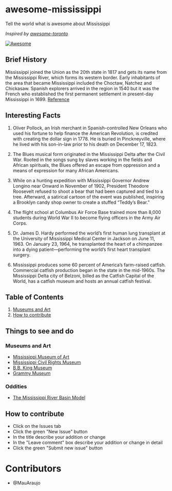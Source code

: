# awesome-mississippi
Tell the world what is awesome about Mississippi

*Inspired by [awesome-toronto](https://github.com/rodolfobandeira/awesome-toronto)*

[![Awesome](https://cdn.rawgit.com/sindresorhus/awesome/d7305f38d29fed78fa85652e3a63e154dd8e8829/media/badge.svg)](https://github.com/sindresorhus/awesome)

## Brief History

Mississippi joined the Union as the 20th state in 1817 and gets its name from the Mississippi River,
which forms its western border. Early inhabitants of the area that became Mississippi included the 
Choctaw, Natchez and Chickasaw. Spanish explorers arrived in the region in 1540 but it was the French 
who established the first permanent settlement in present-day Mississippi in 1699. 
[Reference](https://www.history.com/topics/us-states/mississippi)

## Interesting Facts

1. Oliver Pollock, an Irish merchant in Spanish-controlled New Orleans who used his fortune to help finance 
    the American Revolution, is credited with creating the dollar sign in 1778. He is buried in Pinckneyville, 
    where he lived with his son-in-law prior to his death on December 17, 1823.

2. The Blues musical form originated in the Mississippi Delta after the Civil War. Rooted in the songs sung 
    by slaves working in the fields and African spirituals, the Blues offered an escape from oppression and a means 
    of expression for many African Americans.

3. While on a hunting expedition with Mississippi Governor Andrew Longino near Onward in November of 1902, 
    President Theodore Roosevelt refused to shoot a bear that had been captured and tied to a tree. Afterward, 
    a satirical cartoon of the event was published, inspiring a Brooklyn candy shop owner to create a stuffed 
    “Teddy’s Bear.”

4. The flight school at Columbus Air Force Base trained more than 8,000 students during World War II to become 
    flying officers in the Army Air Corps.

5. Dr. James D. Hardy performed the world’s first human lung transplant at the University of Mississippi Medical 
    Center in Jackson on June 11, 1963. On January 23, 1964, he transplanted the heart of a chimpanzee into a 
    dying patient—performing the world’s first heart transplant surgery.

6. Mississippi produces some 60 percent of America’s farm-raised catfish. Commercial catfish production began in 
    the state in the mid-1960s. The Mississippi Delta city of Belzoni, billed as the Catfish Capital of the World, 
    has a catfish museum and hosts an annual catfish festival.

## Table of Contents

  1. [Museums and Art](#museums-and-art)
  2. [How to contribute](#how-to-contribute)


## Things to see and do
### Museums and Art
- [Mississippi Museum of Art](http://www.msmuseumart.org/)
- [Mississippi Civil Rights Museum](https://mcrm.mdah.ms.gov/)
- [B.B. King Museum](https://bbkingmuseum.org/) 
- [Grammy Museum](https://www.grammymuseum.org/)
### Oddities
- [The Mississippi River Basin Model](https://www.atlasobscura.com/places/the-mississippi-river-basin-model-jackson-mississippi)

## How to contribute
- Click on the Issues tab
- Click the green "New Issue" button
- In the title describe your addition or change
- In the "Leave comment" box describe your addition or change in detail
- Click the green "Submit new issue" button

# Contributors
- @MauAraujo
